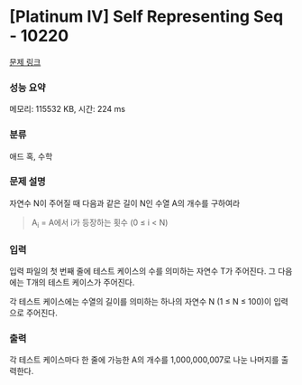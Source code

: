 # [Platinum IV] Self Representing Seq - 10220 

[문제 링크](https://www.acmicpc.net/problem/10220) 

### 성능 요약

메모리: 115532 KB, 시간: 224 ms

### 분류

애드 혹, 수학

### 문제 설명

<p>자연수 N이 주어질 때 다음과 같은 길이 N인 수열 A의 개수를 구하여라</p>

<blockquote>
<p>A<sub>i</sub> = A에서 i가 등장하는 횟수 (0 ≤ i < N)</p>
</blockquote>

### 입력 

 <p>입력 파일의 첫 번째 줄에 테스트 케이스의 수를 의미하는 자연수 T가 주어진다. 그 다음에는 T개의 테스트 케이스가 주어진다.</p>

<p>각 테스트 케이스에는 수열의 길이를 의미하는 하나의 자연수 N (1 ≤ N ≤ 100)이 입력으로 주어진다.</p>

### 출력 

 <p>각 테스트 케이스마다 한 줄에 가능한 A의 개수를 1,000,000,007로 나눈 나머지를 출력한다.</p>

